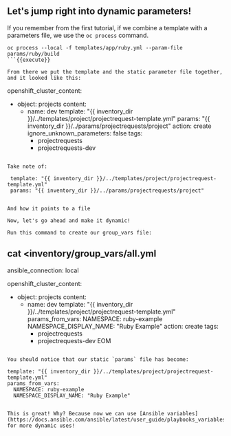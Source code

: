 ## Let's jump right into dynamic parameters!

If you remember from the first tutorial, if we combine a template with a parameters file, we use the `oc process` command. 

```
oc process --local -f templates/app/ruby.yml --param-file params/ruby/build
```{{execute}}

From there we put the template and the static parameter file together, and it looked like this:
```
openshift_cluster_content:
- object: projects
  content:
  - name: dev
    template: "{{ inventory_dir }}/../templates/project/projectrequest-template.yml"
    params: "{{ inventory_dir }}/../params/projectrequests/project"
    action: create
    ignore_unknown_parameters: false
    tags:
      - projectrequests
      - projectrequests-dev
```{{}}

Take note of:
```
     template: "{{ inventory_dir }}/../templates/project/projectrequest-template.yml"
     params: "{{ inventory_dir }}/../params/projectrequests/project"
```{{}}

And how it points to a file

Now, let's go ahead and make it dynamic! 

Run this command to create our group_vars file:

```
cat <<EOM >inventory/group_vars/all.yml
---
ansible_connection: local

openshift_cluster_content:
- object: projects
  content:
  - name: dev
    template: "{{ inventory_dir }}/../templates/project/projectrequest-template.yml"
    params_from_vars:
      NAMESPACE: ruby-example
      NAMESPACE_DISPLAY_NAME: "Ruby Example" 
    action: create
    tags:
      - projectrequests
      - projectrequests-dev
EOM
```{{execute}}

You should notice that our static `params` file has become:

```
    template: "{{ inventory_dir }}/../templates/project/projectrequest-template.yml"
    params_from_vars:
      NAMESPACE: ruby-example
      NAMESPACE_DISPLAY_NAME: "Ruby Example" 
```{{}}

This is great! Why? Because now we can use [Ansible variables](https://docs.ansible.com/ansible/latest/user_guide/playbooks_variables.html) for more dynamic uses! 
